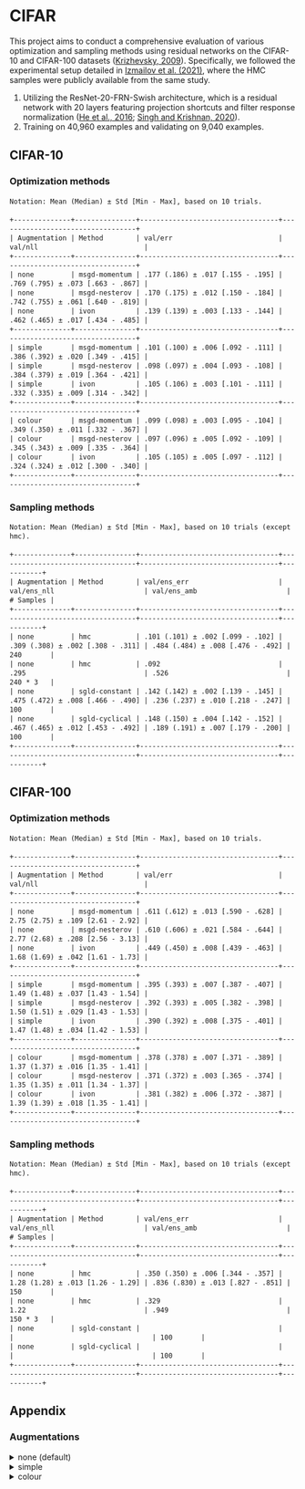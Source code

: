 # CIFAR

This project aims to conduct a comprehensive evaluation of various optimization and sampling methods using residual networks on the CIFAR-10 and CIFAR-100 datasets ([Krizhevsky, 2009](https://www.cs.toronto.edu/~kriz/cifar.html)).
Specifically, we followed the experimental setup detailed in [Izmailov et al. (2021)](https://arxiv.org/abs/2104.14421), where the HMC samples were publicly available from the same study.
1. Utilizing the ResNet-20-FRN-Swish architecture, which is a residual network with 20 layers featuring projection shortcuts and filter response normalization ([He et al., 2016](https://arxiv.org/abs/1512.03385); [Singh and Krishnan, 2020](https://arxiv.org/abs/1911.09737)).
2. Training on 40,960 examples and validating on 9,040 examples.

## CIFAR-10

### Optimization methods

```
Notation: Mean (Median) ± Std [Min - Max], based on 10 trials.

+--------------+---------------+----------------------------------+----------------------------------+
| Augmentation | Method        | val/err                          | val/nll                          |
+--------------+---------------+----------------------------------+----------------------------------+
| none         | msgd-momentum | .177 (.186) ± .017 [.155 - .195] | .769 (.795) ± .073 [.663 - .867] |
| none         | msgd-nesterov | .170 (.175) ± .012 [.150 - .184] | .742 (.755) ± .061 [.640 - .819] |
| none         | ivon          | .139 (.139) ± .003 [.133 - .144] | .462 (.465) ± .017 [.434 - .485] |
+--------------+---------------+----------------------------------+----------------------------------+
| simple       | msgd-momentum | .101 (.100) ± .006 [.092 - .111] | .386 (.392) ± .020 [.349 - .415] |
| simple       | msgd-nesterov | .098 (.097) ± .004 [.093 - .108] | .384 (.379) ± .019 [.364 - .421] |
| simple       | ivon          | .105 (.106) ± .003 [.101 - .111] | .332 (.335) ± .009 [.314 - .342] |
+--------------+---------------+----------------------------------+----------------------------------+
| colour       | msgd-momentum | .099 (.098) ± .003 [.095 - .104] | .349 (.350) ± .011 [.332 - .367] |
| colour       | msgd-nesterov | .097 (.096) ± .005 [.092 - .109] | .345 (.343) ± .009 [.335 - .364] |
| colour       | ivon          | .105 (.105) ± .005 [.097 - .112] | .324 (.324) ± .012 [.300 - .340] |
+--------------+---------------+----------------------------------+----------------------------------+
```

### Sampling methods

```
Notation: Mean (Median) ± Std [Min - Max], based on 10 trials (except hmc).

+--------------+---------------+----------------------------------+----------------------------------+----------------------------------+-----------+
| Augmentation | Method        | val/ens_err                      | val/ens_nll                      | val/ens_amb                      | # Samples |
+--------------+---------------+----------------------------------+----------------------------------+----------------------------------+-----------+
| none         | hmc           | .101 (.101) ± .002 [.099 - .102] | .309 (.308) ± .002 [.308 - .311] | .484 (.484) ± .008 [.476 - .492] | 240       |
| none         | hmc           | .092                             | .295                             | .526                             | 240 * 3   |
| none         | sgld-constant | .142 (.142) ± .002 [.139 - .145] | .475 (.472) ± .008 [.466 - .490] | .236 (.237) ± .010 [.218 - .247] | 100       |
| none         | sgld-cyclical | .148 (.150) ± .004 [.142 - .152] | .467 (.465) ± .012 [.453 - .492] | .189 (.191) ± .007 [.179 - .200] | 100       |
+--------------+---------------+----------------------------------+----------------------------------+----------------------------------+-----------+
```

## CIFAR-100

### Optimization methods

```
Notation: Mean (Median) ± Std [Min - Max], based on 10 trials.

+--------------+---------------+----------------------------------+----------------------------------+
| Augmentation | Method        | val/err                          | val/nll                          |
+--------------+---------------+----------------------------------+----------------------------------+
| none         | msgd-momentum | .611 (.612) ± .013 [.590 - .628] | 2.75 (2.75) ± .109 [2.61 - 2.92] |
| none         | msgd-nesterov | .610 (.606) ± .021 [.584 - .644] | 2.77 (2.68) ± .208 [2.56 - 3.13] |
| none         | ivon          | .449 (.450) ± .008 [.439 - .463] | 1.68 (1.69) ± .042 [1.61 - 1.73] |
+--------------+---------------+----------------------------------+----------------------------------+
| simple       | msgd-momentum | .395 (.393) ± .007 [.387 - .407] | 1.49 (1.48) ± .037 [1.43 - 1.54] |
| simple       | msgd-nesterov | .392 (.393) ± .005 [.382 - .398] | 1.50 (1.51) ± .029 [1.43 - 1.53] |
| simple       | ivon          | .390 (.392) ± .008 [.375 - .401] | 1.47 (1.48) ± .034 [1.42 - 1.53] |
+--------------+---------------+----------------------------------+----------------------------------+
| colour       | msgd-momentum | .378 (.378) ± .007 [.371 - .389] | 1.37 (1.37) ± .016 [1.35 - 1.41] |
| colour       | msgd-nesterov | .371 (.372) ± .003 [.365 - .374] | 1.35 (1.35) ± .011 [1.34 - 1.37] |
| colour       | ivon          | .381 (.382) ± .006 [.372 - .387] | 1.39 (1.39) ± .018 [1.35 - 1.41] |
+--------------+---------------+----------------------------------+----------------------------------+
```

### Sampling methods

```
Notation: Mean (Median) ± Std [Min - Max], based on 10 trials (except hmc).

+--------------+---------------+----------------------------------+----------------------------------+----------------------------------+-----------+
| Augmentation | Method        | val/ens_err                      | val/ens_nll                      | val/ens_amb                      | # Samples |
+--------------+---------------+----------------------------------+----------------------------------+----------------------------------+-----------+
| none         | hmc           | .350 (.350) ± .006 [.344 - .357] | 1.28 (1.28) ± .013 [1.26 - 1.29] | .836 (.830) ± .013 [.827 - .851] | 150       |
| none         | hmc           | .329                             | 1.22                             | .949                             | 150 * 3   |
| none         | sgld-constant |                                  |                                  |                                  | 100       |
| none         | sgld-cyclical |                                  |                                  |                                  | 100       |
+--------------+---------------+----------------------------------+----------------------------------+----------------------------------+-----------+
```

## Appendix

### Augmentations

<details>
  <summary>none (default)</summary>

  ![](./figures/preview_none.png)
</details>

<details>
  <summary>simple</summary>

  ![](./figures/preview_simple.png)
</details>

<details>
  <summary>colour</summary>

  ![](./figures/preview_colour.png)
</details>

